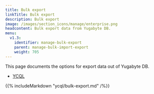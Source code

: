 ```yaml
---
title: Bulk export
linkTitle: Bulk export
description: Bulk export
image: /images/section_icons/manage/enterprise.png
headcontent: Bulk export data from Yugabyte DB.
menu:
  v1.3:
    identifier: manage-bulk-export
    parent: manage-bulk-import-export
    weight: 705
---
```


This page documents the options for export data out of Yugabyte DB.

<ul class="nav nav-tabs nav-tabs-yb">
  <li>
    <a href="#ycql" class="nav-link active" id="ycql-tab" data-toggle="tab" role="tab" aria-controls="ycql" aria-selected="true">
      <i class="icon-cassandra" aria-hidden="true"></i>
      YCQL
    </a>
  </li>
</ul>

<div class="tab-content">
  <div id="ycql" class="tab-pane fade show active" role="tabpanel" aria-labelledby="ycql-tab">
    {{% includeMarkdown "ycql/bulk-export.md" /%}}
  </div>
</div>
